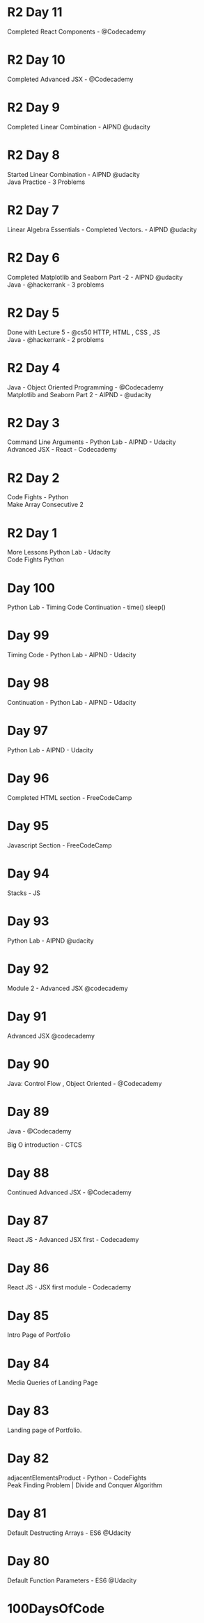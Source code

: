 # R2 Day 11
Completed React Components - @Codecademy

# R2 Day 10
Completed Advanced JSX - @Codecademy

# R2 Day 9
Completed Linear Combination - AIPND @udacity <br/>

# R2 Day 8
Started Linear Combination - AIPND @udacity <br/>
Java Practice - 3 Problems

# R2 Day 7
Linear Algebra Essentials - Completed Vectors. - AIPND @udacity <br/>

# R2 Day 6
Completed Matplotlib and Seaborn Part -2  - AIPND @udacity <br/>
Java - @hackerrank - 3 problems

# R2 Day 5
Done with Lecture 5 - @cs50  HTTP, HTML , CSS , JS <br/>
Java - @hackerrank - 2 problems

# R2 Day 4
Java - Object Oriented Programming - @Codecademy <br/>
Matplotlib and Seaborn Part 2 - AIPND - @udacity 

# R2 Day 3
Command Line Arguments - Python Lab - AIPND - Udacity <br/>
Advanced JSX - React - Codecademy

# R2 Day 2
Code Fights - Python <br/>
Make Array Consecutive 2

# R2 Day 1
More Lessons Python Lab - Udacity <br/>
Code Fights Python 

# Day 100
Python Lab - Timing Code Continuation - time() sleep() 

# Day 99
Timing Code - Python Lab - AIPND - Udacity

# Day 98
Continuation - Python Lab - AIPND - Udacity

# Day 97
Python Lab - AIPND - Udacity

# Day 96
Completed HTML section - FreeCodeCamp

# Day 95
Javascript Section - FreeCodeCamp

# Day 94
Stacks - JS 

# Day 93
Python Lab - AIPND @udacity

# Day 92
Module 2 - Advanced JSX  @codecademy

# Day 91 
Advanced JSX  @codecademy

# Day 90
Java: Control Flow , Object Oriented - @Codecademy 

# Day 89
Java - @Codecademy 

Big O introduction - CTCS

# Day 88
Continued Advanced JSX - @Codecademy 

# Day 87
React JS - Advanced JSX first - Codecademy

# Day 86
React JS - JSX first module - Codecademy

# Day 85
Intro Page of Portfolio

# Day 84
Media Queries of Landing Page

# Day 83 
Landing page of Portfolio.

# Day 82 
adjacentElementsProduct - Python - CodeFights  <br/>
Peak Finding Problem | Divide and Conquer Algorithm

# Day 81 
Default Destructing Arrays - ES6 @Udacity

# Day 80 
Default Function Parameters - ES6 @Udacity

# 100DaysOfCode
